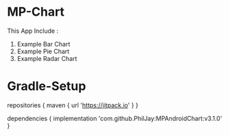 # MP-Chart

This App Include :
1. Example Bar Chart
2. Example Pie Chart
3. Example Radar Chart

# Gradle-Setup

repositories {
    maven { url 'https://jitpack.io' }
}

dependencies {
    implementation 'com.github.PhilJay:MPAndroidChart:v3.1.0'
}
